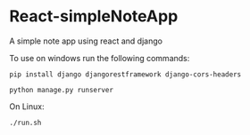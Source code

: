 # React-simpleNoteApp
A simple note app using react and django


To use on windows run the following commands:

    pip install django djangorestframework django-cors-headers

    python manage.py runserver


On Linux:

    ./run.sh
